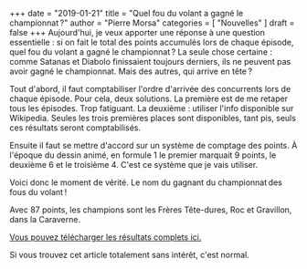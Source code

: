 +++
date        = "2019-01-21"
title       = "Quel fou du volant a gagné le championnat ?"
author      = "Pierre Morsa"
categories  = [ "Nouvelles" ]
draft       = false
+++
Aujourd'hui, je veux apporter une réponse à une question essentielle : si on fait le total des points accumulés lors de chaque épisode, quel fou du volant a gagné le championnat ? La seule chose certaine : comme Satanas et Diabolo finissaient toujours derniers, ils ne peuvent pas avoir gagné le championnat. Mais des autres, qui arrive en tête ?

Tout d'abord, il faut comptabiliser l'ordre d'arrivée des concurrents lors de chaque épisode. Pour cela, deux solutions. La première est de me retaper tous les épisodes. Trop fatiguant. La deuxième : utiliser l'info disponible sur Wikipedia. Seules les trois premières places sont disponibles, tant pis, seuls ces résultats seront comptabilisés.

Ensuite il faut se mettre d'accord sur un système de comptage des points. À l'époque du dessin animé, en formule 1 le premier marquait 9 points, le deuxième 6 et le troisième 4. C'est ce système que je vais utiliser. 

Voici donc le moment de vérité. Le nom du gagnant du championnat des fous du volant !

Avec 87 points, les champions sont les Frères Tête-dures, Roc et Gravillon, dans la Caraverne.

[Vous pouvez télécharger les résultats complets ici.](/files/fousduvolant.xlsx.zip)

Si vous trouvez cet article totalement sans intérêt, c'est normal.